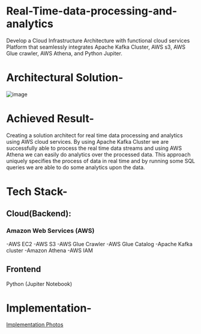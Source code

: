 # Real-Time-data-processing-and-analytics
Develop a Cloud Infrastructure Architecture with functional cloud services Platform that seamlessly integrates Apache Kafka Cluster, AWS s3, AWS Glue crawler, AWS Athena, and Python Jupiter.

# Architectural Solution-
![image](https://github.com/A-Garg123/Real-Time-data-processing-and-analytics/assets/78873371/1d049a5e-e163-4daf-b353-f6450c654623)

# Achieved Result- 
Creating a solution architect for real time data processing and analytics using AWS cloud services. By using Apache Kafka Cluster we are successfully able to process the real time data streams and using AWS Athena we can easily do analytics over the processed data. This approach uniquely specifies the process of data in real time and by running some SQL queries we are able to do some analytics upon the data.

# Tech Stack-
## Cloud(Backend):
### Amazon Web Services  (AWS)
-AWS EC2
-AWS S3
-AWS Glue Crawler
-AWS Glue Catalog
-Apache Kafka cluster
-Amazon Athena
-AWS IAM

## Frontend
Python (Jupiter Notebook)

# Implementation-
[Implementation Photos](https://docs.google.com/document/d/13vuZC5nQo_2Y1SksD2ev-nhOVqg25BTM/edit?usp=sharing&ouid=113007209175044946128&rtpof=true&sd=true)





